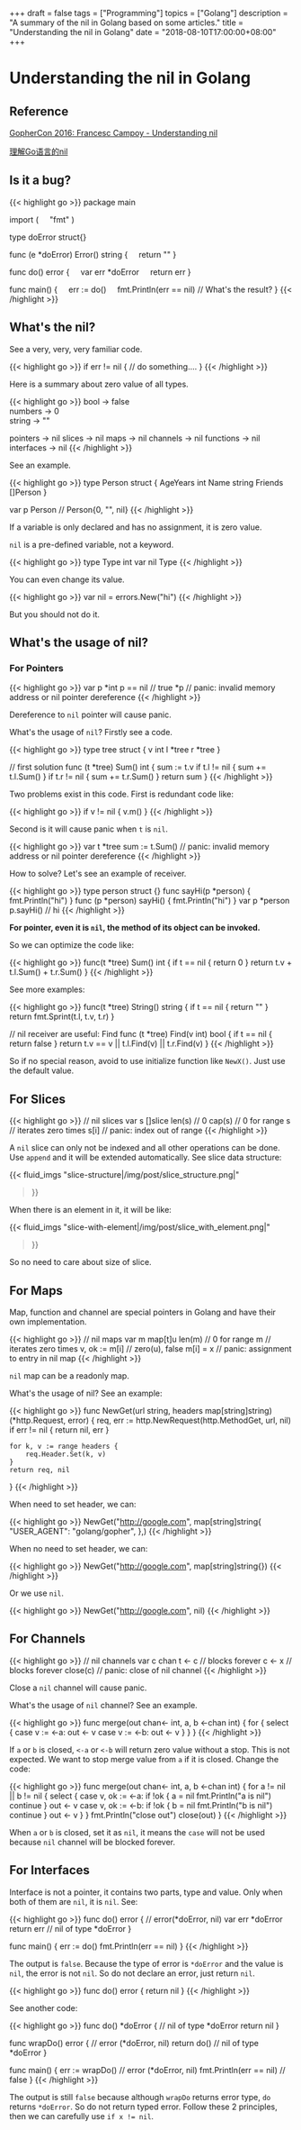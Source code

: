 +++
draft = false
tags = ["Programming"]
topics = ["Golang"]
description = "A summary of the nil in Golang based on some articles."
title = "Understanding the nil in Golang"
date = "2018-08-10T17:00:00+08:00"
+++

# Understanding the nil in Golang

## Reference

[GopherCon 2016: Francesc Campoy - Understanding nil](https://www.youtube.com/watch?v=ynoY2xz-F8s)

[理解Go语言的nil](https://www.jianshu.com/p/dd80f6be7969)

## Is it a bug?

{{< highlight go >}}
package main

import (
    "fmt"
)

type doError struct{}

func (e *doError) Error() string {
    return ""
}

func do() error {
    var err *doError
    return err
}

func main() {
    err := do()
    fmt.Println(err == nil) // What's the result?
}
{{< /highlight >}}

## What's the nil?

See a very, very, very familiar code.

{{< highlight go >}}
if err != nil {
    // do something....
}
{{< /highlight >}}

Here is a summary about zero value of all types.

{{< highlight go >}}
bool -> false                              
numbers -> 0                                 
string -> ""      

pointers -> nil
slices -> nil
maps -> nil
channels -> nil
functions -> nil
interfaces -> nil
{{< /highlight >}}

See an example.

{{< highlight go >}}
type Person struct {
    AgeYears int
    Name     string
    Friends  []Person
}

var p Person // Person{0, "", nil}
{{< /highlight >}}

If a variable is only declared and has no assignment, it is zero value.

`nil` is a pre-defined variable, not a keyword.

{{< highlight go >}}
type Type int
var nil Type
{{< /highlight >}}

You can even change its value.

{{< highlight go >}}
var nil = errors.New("hi")
{{< /highlight >}}

But you should not do it.

## What's the usage of nil?

### For Pointers

{{< highlight go >}}
var p *int
p == nil    // true
*p          // panic: invalid memory address or nil pointer dereference
{{< /highlight >}}

Dereference to `nil` pointer will cause panic.

What's the usage of `nil`? Firstly see a code.

{{< highlight go >}}
type tree struct {
    v int
    l *tree
    r *tree
}

// first solution
func (t *tree) Sum() int {
    sum := t.v
    if t.l != nil {
        sum += t.l.Sum()
    }
    if t.r != nil {
        sum += t.r.Sum()
    }
    return sum
}
{{< /highlight >}}

Two problems exist in this code. First is redundant code like:

{{< highlight go >}}
if v != nil {
    v.m()
}
{{< /highlight >}}

Second is it will cause panic when `t` is `nil`.

{{< highlight go >}}
var t *tree
sum := t.Sum()   // panic: invalid memory address or nil pointer dereference
{{< /highlight >}}

How to solve? Let's see an example of receiver.

{{< highlight go >}}
type person struct {}
func sayHi(p *person) { fmt.Println("hi") }
func (p *person) sayHi() { fmt.Println("hi") }
var p *person
p.sayHi() // hi
{{< /highlight >}}

**For pointer, even it is `nil`, the method of its object can be invoked.**

So we can optimize the code like:

{{< highlight go >}}
func(t *tree) Sum() int {
    if t == nil {
        return 0
    }
    return t.v + t.l.Sum() + t.r.Sum()
}
{{< /highlight >}}

See more examples:

{{< highlight go >}}
func(t *tree) String() string {
    if t == nil {
        return ""
    }
    return fmt.Sprint(t.l, t.v, t.r)
}

// nil receiver are useful: Find
func (t *tree) Find(v int) bool {
    if t == nil {
        return false
    }
    return t.v == v || t.l.Find(v) || t.r.Find(v)
}
{{< /highlight >}}

So if no special reason, avoid to use initialize function like `NewX()`. Just use the default value.

## For Slices

{{< highlight go >}}
// nil slices
var s []slice
len(s)  // 0
cap(s)  // 0
for range s  // iterates zero times
s[i]  // panic: index out of range
{{< /highlight >}}

A `nil` slice can only not be indexed and all other operations can be done. Use `append` and it will be extended automatically. See slice data structure:

{{< fluid_imgs
  "slice-structure|/img/post/slice_structure.png|"
>}}

When there is an element in it, it will be like:

{{< fluid_imgs
  "slice-with-element|/img/post/slice_with_element.png|"
>}}

So no need to care about size of slice.

## For Maps

Map, function and channel are special pointers in Golang and have their own implementation.

{{< highlight go >}}
// nil maps
var m map[t]u
len(m)  // 0
for range m // iterates zero times
v, ok := m[i] // zero(u), false
m[i] = x // panic: assignment to entry in nil map
{{< /highlight >}}

`nil` map can be a readonly map.

What's the usage of nil? See an example:

{{< highlight go >}}
func NewGet(url string, headers map[string]string) (*http.Request, error) {
    req, err := http.NewRequest(http.MethodGet, url, nil)
    if err != nil {
        return nil, err
    }

    for k, v := range headers {
        req.Header.Set(k, v)
    }
    return req, nil
}
{{< /highlight >}}

When need to set header, we can:

{{< highlight go >}}
NewGet("http://google.com", map[string]string{
  "USER_AGENT": "golang/gopher",
},)
{{< /highlight >}}

When no need to set header, we can:

{{< highlight go >}}
NewGet("http://google.com", map[string]string{})
{{< /highlight >}}

Or we use `nil`.

{{< highlight go >}}
NewGet("http://google.com", nil)
{{< /highlight >}}

## For Channels

{{< highlight go >}}
// nil channels
var c chan t
<- c      // blocks forever
c <- x    // blocks forever
close(c)  // panic: close of nil channel
{{< /highlight >}}

Close a `nil` channel will cause panic.

What's the usage of `nil` channel? See an example.

{{< highlight go >}}
func merge(out chan<- int, a, b <-chan int) {
	for {
		select {
		case v := <-a:
			out <- v
		case v := <-b:
			out <- v
		}
	}
}
{{< /highlight >}}

If `a` or `b` is closed, `<-a` or `<-b` will return zero value without a stop. This is not expected. We want to stop merge value from `a` if it is closed. Change the code:

{{< highlight go >}}
func merge(out chan<- int, a, b <-chan int) {
    for a != nil || b != nil {
        select {
            case v, ok := <-a:
                if !ok {
                    a = nil
                    fmt.Println("a is nil")
                    continue
                }
                out <- v
            case v, ok := <-b:
                if !ok {
                    b = nil
                    fmt.Println("b is nil")
                    continue
                }
            out <- v
        }
    }
    fmt.Println("close out")
    close(out)
}
{{< /highlight >}}

When `a` or `b` is closed, set it as `nil`, it means the `case` will not be used because `nil` channel will be blocked forever.

## For Interfaces

Interface is not a pointer, it contains two parts, type and value. Only when both of them are `nil`, it is `nil`. See:

{{< highlight go >}}
func do() error {  // error(*doError, nil)
    var err *doError
    return err  // nil of type *doError
}

func main() {
    err := do()
    fmt.Println(err == nil)
}
{{< /highlight >}}

The output is `false`. Because the type of error is `*doError` and the value is `nil`, the error is not `nil`. So do not declare an error, just return `nil`.

{{< highlight go >}}
func do() error {
    return nil
}
{{< /highlight >}}

See another code:

{{< highlight go >}}
func do() *doError {  // nil of type *doError
    return nil
}

func wrapDo() error {  // error (*doError, nil)
    return do()        // nil of type *doError
}

func main() {
    err := wrapDo()          // error  (*doError, nil)
    fmt.Println(err == nil)  // false
}
{{< /highlight >}}

The output is still `false` because although `wrapDo` returns error type, `do` returns `*doError`. So do not return typed error. Follow these 2 principles, then we can carefully use `if x != nil`.
